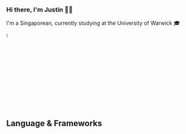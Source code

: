 ### Hi there, I'm Justin 👋😄
I'm a Singaporean, currently studying at the University of Warwick 🎓

<!-- Badge icons from https://github.com/alexandresanlim/Badges4-README.md-Profile -->
<a href="https://www.linkedin.com/in/justin-tan-hy/">
<img src="https://img.shields.io/badge/LinkedIn-0077B5?style=for-the-badge&logo=linkedin&logoColor=white" alt="Linkedin Badge" style="height:5%;width:5%"/>
</a>

## Language & Frameworks
<img href="https://img.shields.io/badge/Java-ED8B00?style=for-the-badge&logo=java&logoColor=white"/>
<img href="https://img.shields.io/badge/Python-3776AB?style=for-the-badge&logo=python&logoColor=white"/>
<img href="https://img.shields.io/badge/JavaScript-F7DF1E?style=for-the-badge&logo=javascript&logoColor=black"/>
<img href="https://img.shields.io/badge/TypeScript-007ACC?style=for-the-badge&logo=typescript&logoColor=white"/>
<img href="https://img.shields.io/badge/React-20232A?style=for-the-badge&logo=react&logoColor=61DAFB"/>
<img href="https://img.shields.io/badge/next.js-000000?style=for-the-badge&logo=next.js&logoColor=white"/>
<img href="https://img.shields.io/badge/Jekyll-CC0000?style=for-the-badge&logo=Jekyll&logoColor=white"/>
<img href="https://img.shields.io/badge/firebase-ffca28?style=for-the-badge&logo=firebase"/>
<!--
**Justanhy/Justanhy** is a ✨ _special_ ✨ repository because its `README.md` (this file) appears on your GitHub profile.

Here are some ideas to get you started:

- 🔭 I’m currently working on ...
- 🌱 I’m currently learning ...
- 👯 I’m looking to collaborate on ...
- 🤔 I’m looking for help with ...
- 💬 Ask me about ...
- 📫 How to reach me: ...
- 😄 Pronouns: ...
- ⚡ Fun fact: ...
-->
